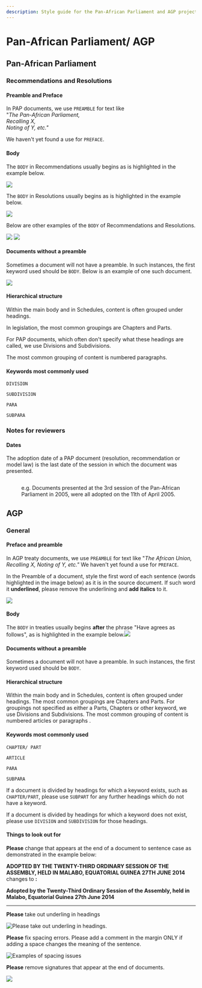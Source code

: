 ```yaml
---
description: Style guide for the Pan-African Parliament and AGP projects.
---
```


# Pan-African Parliament/ AGP

## Pan-African Parliament

### Recommendations and Resolutions

#### Preamble and Preface&#x20;

In PAP documents, we use `PREAMBLE` for text like \
"_The Pan-African Parliament,_\
_Recalling X,_\
_Noting of Y, etc."_

We haven't yet found a use for `PREFACE`.

#### Body&#x20;

The `BODY` in Recommendations usually begins as is highlighted in the example below.

![](../.gitbook/assets/rec1.png)

The `BODY` in Resolutions usually begins as is highlighted in the example below.

![](../.gitbook/assets/res1.png)

Below are other examples of the `BODY` of Recommendations and Resolutions.&#x20;

![](../.gitbook/assets/rec2.png) ![](../.gitbook/assets/res2.png)

#### Documents without a preamble

Sometimes a document will not have a preamble. In such instances, the first keyword used should be `BODY`. Below is an example of one such document.

![](<../.gitbook/assets/image (208).png>)

#### Hierarchical structure

Within the main body and in Schedules, content is often grouped under headings.

In legislation, the most common groupings are Chapters and Parts.&#x20;

For PAP documents, which often don't specify what these headings are called, we use Divisions and Subdivisions.

The most common grouping of content is numbered paragraphs.

#### Keywords most commonly used&#x20;

`DIVISION`

`SUBDIVISION`

`PARA`

`SUBPARA`

### Notes for reviewers

#### Dates

The adoption date of a PAP document (resolution, recommendation or model law) is the last date of the session in which the document was presented.&#x20;

<figure><img src="../.gitbook/assets/PAP.png" alt=""><figcaption><p>e.g. Documents presented at the 3rd session of the Pan-African Parliament in 2005, were all adopted on the 11th of April 2005. </p></figcaption></figure>

## AGP

### General <a href="#general" id="general"></a>

#### Preface and preamble <a href="#preface-and-preamble" id="preface-and-preamble"></a>

In AGP treaty documents, we use `PREAMBLE` for text like "_The African Union, Recalling X, Noting of Y, etc."_ We haven't yet found a use for `PREFACE`.



In the Preamble of a document, style the first word of each sentence (words highlighted in the image below) as it is in the source document. If such word it **underlined**, please remove the underlining and **add italics** to it.&#x20;

![](../.gitbook/assets/1.png)

#### Body <a href="#body" id="body"></a>

The `BODY` in treaties usually begins **after** the phrase "Have agrees as follows", as is highlighted in the example below.![](https://1576826725-files.gitbook.io/\~/files/v0/b/gitbook-x-prod.appspot.com/o/spaces%2F-LoitfV0OP-HrMLMazq\_%2Fuploads%2FMaItnlGMIaUGf46n7Bfc%2Fimage.png?alt=media\&token=b24a6f96-cc48-4bec-b29d-7894883ee60d)

#### Documents without a preamble <a href="#documents-without-a-preamble" id="documents-without-a-preamble"></a>

Sometimes a document will not have a preamble. In such instances, the first keyword used should be `BODY`.

#### Hierarchical structure <a href="#hierarchical-structure" id="hierarchical-structure"></a>

Within the main body and in Schedules, content is often grouped under headings. The most common groupings are Chapters and Parts. For groupings not specified as either a Parts, Chapters or other keyword, we use Divisions and Subdivisions. The most common grouping of content is numbered articles or paragraphs .

#### Keywords most commonly used <a href="#keywords-most-commonly-used" id="keywords-most-commonly-used"></a>

`CHAPTER/ PART`

`ARTICLE`

`PARA`

`SUBPARA`

If a document is divided by headings for which a keyword exists, such as `CHAPTER/PART`, please use `SUBPART`  for any further headings which do not have a keyword.

If a document is divided by headings for which a keyword does  not exist, please use `DIVISION`  and `SUBDIVISION`  for those headings.

#### Things to look out for

**Please** change that appears at the end of a document to sentence case as demonstrated in the example below:



**ADOPTED BY THE TWENTY-THIRD ORDINARY SESSION OF THE ASSEMBLY, HELD IN MALABO, EQUATORIAL GUINEA  27TH JUNE 2014** changes to **:**&#x20;

**Adopted by the Twenty-Third Ordinary Session of the Assembly, held in Malabo, Equatorial Guinea 27th June 2014**&#x20;

****

**Please** take out underling in headings

![Please take out underling in headings.](<../.gitbook/assets/image (6) (1).png>)

**Please** fix spacing errors. Please add a comment in the margin ONLY if adding a space changes the meaning of the sentence.

![Examples of spacing issues](../.gitbook/assets/Spacing.PNG)

**Please** remove signatures that appear at the end of documents.

![](<../.gitbook/assets/image (9) (1).png>)

#### &#x20;
